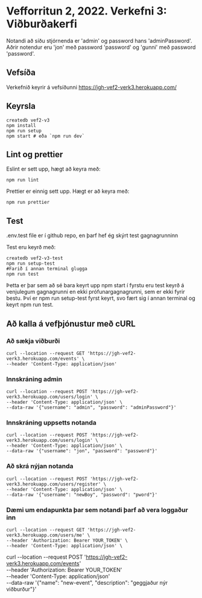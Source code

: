 # Vefforritun 2, 2022. Verkefni 3: Viðburðakerfi

Notandi að síðu stjórnenda er 'admin' og password hans 'adminPassword'.
Aðrir notendur eru 'jon' með password 'password' og 'gunni' með password 'password'.

## Vefsíða
Verkefnið keyrir á vefsíðunni https://jgh-vef2-verk3.herokuapp.com/

## Keyrsla
```
createdb vef2-v3
npm install
npm run setup
npm start # eða `npm run dev`
```

## Lint og prettier
Eslint er sett upp, hægt að keyra með:
```
npm run lint
```

Prettier er einnig sett upp. Hægt er að keyra með:
```
npm run prettier
```

## Test
.env.test file er í github repo, en þarf hef ég skýrt test gagnagrunninn 

Test eru keyrð með:
```
createdb vef2-v3-test
npm run setup-test
#Farið í annan terminal glugga
npm run test
```
Þetta er þar sem að sé bara keyrt upp npm start í fyrstu eru test keyrð á venjulegum gagnagrunni en ekki prófunargagnagrunni, sem er ekki fyrir bestu. Því er npm run setup-test fyrst keyrt, svo fært sig í annan terminal og keyrt npm run test.


## Að kalla á vefþjónustur með cURL
### Að sækja viðburði
```
curl --location --request GET 'https://jgh-vef2-verk3.herokuapp.com/events' \
--header 'Content-Type: application/json'
```
### Innskráning admin
```
curl --location --request POST 'https://jgh-vef2-verk3.herokuapp.com/users/login' \
--header 'Content-Type: application/json' \
--data-raw '{"username": "admin", "password": "adminPassword"}'
```
### Innskráning uppsetts notanda
```
curl --location --request POST 'https://jgh-vef2-verk3.herokuapp.com/users/login' \
--header 'Content-Type: application/json' \
--data-raw '{"username": "jon", "password": "password"}'
```
### Að skrá nýjan notanda
```
curl --location --request POST 'https://jgh-vef2-verk3.herokuapp.com/users/register' \
--header 'Content-Type: application/json' \
--data-raw '{"username": "newBoy", "password": "pword"}'
```

### Dæmi um endapunkta þar sem notandi þarf að vera loggaður inn
```
curl --location --request GET 'https://jgh-vef2-verk3.herokuapp.com/users/me' \
--header 'Authorization: Bearer YOUR_TOKEN' \
--header 'Content-Type: application/json' \
```
curl --location --request POST 'https://jgh-vef2-verk3.herokuapp.com/events' \
--header 'Authorization: Bearer YOUR_TOKEN' \
--header 'Content-Type: application/json' \
--data-raw '{"name": "new-event", "description": "geggjaður nýr viðburður"}'
```
